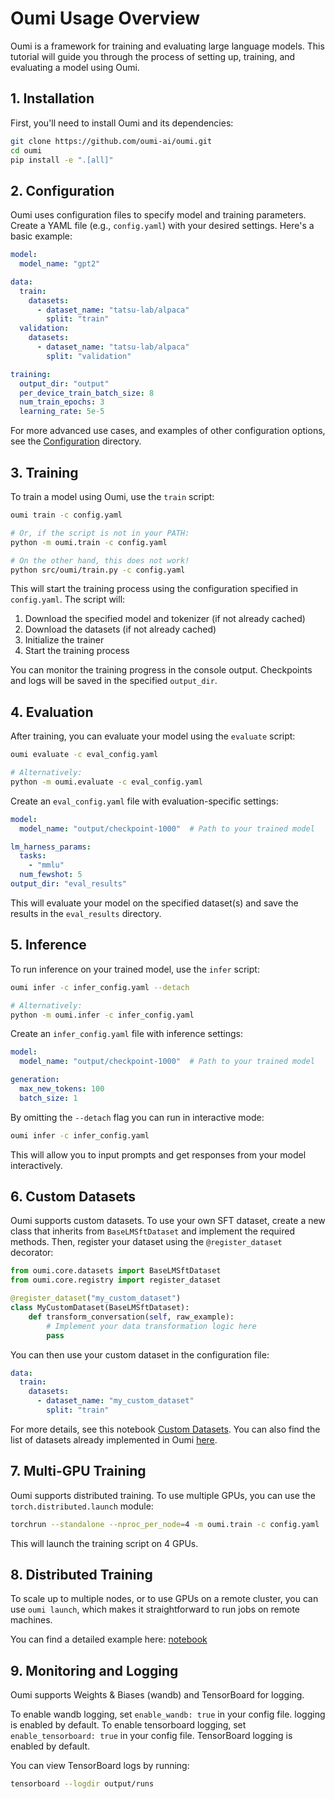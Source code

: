 # Oumi Usage Overview

Oumi is a framework for training and evaluating large language models. This tutorial will guide you through the process of setting up, training, and evaluating a model using Oumi.

## 1. Installation

First, you'll need to install Oumi and its dependencies:

```bash
git clone https://github.com/oumi-ai/oumi.git
cd oumi
pip install -e ".[all]"
```

## 2. Configuration

Oumi uses configuration files to specify model and training parameters. Create a YAML file (e.g., `config.yaml`) with your desired settings. Here's a basic example:

```yaml
model:
  model_name: "gpt2"

data:
  train:
    datasets:
      - dataset_name: "tatsu-lab/alpaca"
        split: "train"
  validation:
    datasets:
      - dataset_name: "tatsu-lab/alpaca"
        split: "validation"

training:
  output_dir: "output"
  per_device_train_batch_size: 8
  num_train_epochs: 3
  learning_rate: 5e-5
```

For more advanced use cases, and examples of other configuration options, see the [Configuration](https://github.com/oumi-ai/oumi/tree/main/configs/oumi) directory.

## 3. Training

To train a model using Oumi, use the `train` script:

```bash
oumi train -c config.yaml

# Or, if the script is not in your PATH:
python -m oumi.train -c config.yaml

# On the other hand, this does not work!
python src/oumi/train.py -c config.yaml
```

This will start the training process using the configuration specified in `config.yaml`. The script will:

1. Download the specified model and tokenizer (if not already cached)
2. Download the datasets (if not already cached)
3. Initialize the trainer
4. Start the training process

You can monitor the training progress in the console output. Checkpoints and logs will be saved in the specified `output_dir`.

## 4. Evaluation

After training, you can evaluate your model using the `evaluate` script:

```bash
oumi evaluate -c eval_config.yaml

# Alternatively:
python -m oumi.evaluate -c eval_config.yaml
```

Create an `eval_config.yaml` file with evaluation-specific settings:

```yaml
model:
  model_name: "output/checkpoint-1000"  # Path to your trained model

lm_harness_params:
  tasks:
    - "mmlu"
  num_fewshot: 5
output_dir: "eval_results"
```

This will evaluate your model on the specified dataset(s) and save the results in the `eval_results` directory.

## 5. Inference

To run inference on your trained model, use the `infer` script:

```bash
oumi infer -c infer_config.yaml --detach

# Alternatively:
python -m oumi.infer -c infer_config.yaml
```

Create an `infer_config.yaml` file with inference settings:

```yaml
model:
  model_name: "output/checkpoint-1000"  # Path to your trained model

generation:
  max_new_tokens: 100
  batch_size: 1
```

By omitting the `--detach` flag you can run in interactive mode:

```bash
oumi infer -c infer_config.yaml
```

This will allow you to input prompts and get responses from your model interactively.

## 6. Custom Datasets

Oumi supports custom datasets. To use your own SFT dataset, create a new class that inherits from `BaseLMSftDataset` and implement the required methods. Then, register your dataset using the `@register_dataset` decorator:

```python
from oumi.core.datasets import BaseLMSftDataset
from oumi.core.registry import register_dataset

@register_dataset("my_custom_dataset")
class MyCustomDataset(BaseLMSftDataset):
    def transform_conversation(self, raw_example):
        # Implement your data transformation logic here
        pass
```

You can then use your custom dataset in the configuration file:

```yaml
data:
  train:
    datasets:
      - dataset_name: "my_custom_dataset"
        split: "train"
```

For more details, see this notebook [Custom Datasets](https://github.com/oumi-ai/oumi/blob/main/notebooks/Oumi%20-%20Datasets%20Tutorial.ipynb). You can also find the list of datasets already implemented in Oumi [here](https://github.com/oumi-ai/oumi/tree/main/src/oumi/datasets).

## 7. Multi-GPU Training

Oumi supports distributed training. To use multiple GPUs, you can use the `torch.distributed.launch` module:

```bash
torchrun --standalone --nproc_per_node=4 -m oumi.train -c config.yaml
```

This will launch the training script on 4 GPUs.

## 8.  Distributed Training

To scale up to multiple nodes, or to use GPUs on a remote cluster, you can use `oumi launch`, which makes it straightforward to run jobs on remote machines.

You can find a detailed example here: [notebook](https://github.com/oumi-ai/oumi/blob/main/notebooks/Oumi%20-%20Running%20Jobs%20Remotely.ipynb)

## 9. Monitoring and Logging

Oumi supports Weights & Biases (wandb) and TensorBoard for logging.

To enable wandb logging, set `enable_wandb: true` in your config file.  logging is enabled by default.
To enable tensorboard logging, set `enable_tensorboard: true` in your config file. TensorBoard logging is enabled by default.

You can view TensorBoard logs by running:

```bash
tensorboard --logdir output/runs
```
